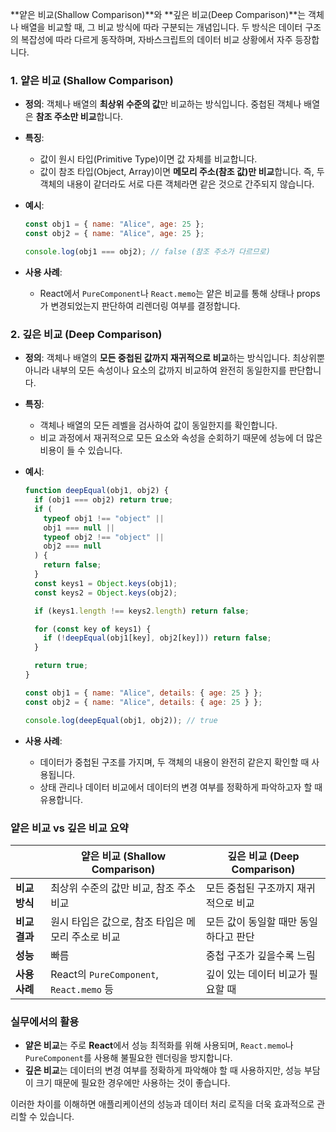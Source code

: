 **얕은 비교(Shallow Comparison)**와 **깊은 비교(Deep Comparison)**는 객체나 배열을 비교할 때, 그 비교 방식에 따라 구분되는 개념입니다. 두 방식은 데이터 구조의 복잡성에 따라 다르게 동작하며, 자바스크립트의 데이터 비교 상황에서 자주 등장합니다.

### 1. **얕은 비교 (Shallow Comparison)**

- **정의**: 객체나 배열의 **최상위 수준의 값**만 비교하는 방식입니다. 중첩된 객체나 배열은 **참조 주소만 비교**합니다.
- **특징**:

  - 값이 원시 타입(Primitive Type)이면 값 자체를 비교합니다.
  - 값이 참조 타입(Object, Array)이면 **메모리 주소(참조 값)만 비교**합니다. 즉, 두 객체의 내용이 같더라도 서로 다른 객체라면 같은 것으로 간주되지 않습니다.

- **예시**:

  ```javascript
  const obj1 = { name: "Alice", age: 25 };
  const obj2 = { name: "Alice", age: 25 };

  console.log(obj1 === obj2); // false (참조 주소가 다르므로)
  ```

- **사용 사례**:
  - React에서 `PureComponent`나 `React.memo`는 얕은 비교를 통해 상태나 props가 변경되었는지 판단하여 리렌더링 여부를 결정합니다.

### 2. **깊은 비교 (Deep Comparison)**

- **정의**: 객체나 배열의 **모든 중첩된 값까지 재귀적으로 비교**하는 방식입니다. 최상위뿐 아니라 내부의 모든 속성이나 요소의 값까지 비교하여 완전히 동일한지를 판단합니다.
- **특징**:

  - 객체나 배열의 모든 레벨을 검사하여 값이 동일한지를 확인합니다.
  - 비교 과정에서 재귀적으로 모든 요소와 속성을 순회하기 때문에 성능에 더 많은 비용이 들 수 있습니다.

- **예시**:

  ```javascript
  function deepEqual(obj1, obj2) {
    if (obj1 === obj2) return true;
    if (
      typeof obj1 !== "object" ||
      obj1 === null ||
      typeof obj2 !== "object" ||
      obj2 === null
    ) {
      return false;
    }
    const keys1 = Object.keys(obj1);
    const keys2 = Object.keys(obj2);

    if (keys1.length !== keys2.length) return false;

    for (const key of keys1) {
      if (!deepEqual(obj1[key], obj2[key])) return false;
    }

    return true;
  }

  const obj1 = { name: "Alice", details: { age: 25 } };
  const obj2 = { name: "Alice", details: { age: 25 } };

  console.log(deepEqual(obj1, obj2)); // true
  ```

- **사용 사례**:
  - 데이터가 중첩된 구조를 가지며, 두 객체의 내용이 완전히 같은지 확인할 때 사용됩니다.
  - 상태 관리나 데이터 비교에서 데이터의 변경 여부를 정확하게 파악하고자 할 때 유용합니다.

### **얕은 비교 vs 깊은 비교 요약**

|               | **얕은 비교 (Shallow Comparison)**                 | **깊은 비교 (Deep Comparison)**       |
| ------------- | -------------------------------------------------- | ------------------------------------- |
| **비교 방식** | 최상위 수준의 값만 비교, 참조 주소 비교            | 모든 중첩된 구조까지 재귀적으로 비교  |
| **비교 결과** | 원시 타입은 값으로, 참조 타입은 메모리 주소로 비교 | 모든 값이 동일할 때만 동일하다고 판단 |
| **성능**      | 빠름                                               | 중첩 구조가 깊을수록 느림             |
| **사용 사례** | React의 `PureComponent`, `React.memo` 등           | 깊이 있는 데이터 비교가 필요할 때     |

### **실무에서의 활용**

- **얕은 비교**는 주로 **React**에서 성능 최적화를 위해 사용되며, `React.memo`나 `PureComponent`를 사용해 불필요한 렌더링을 방지합니다.
- **깊은 비교**는 데이터의 변경 여부를 정확하게 파악해야 할 때 사용하지만, 성능 부담이 크기 때문에 필요한 경우에만 사용하는 것이 좋습니다.

이러한 차이를 이해하면 애플리케이션의 성능과 데이터 처리 로직을 더욱 효과적으로 관리할 수 있습니다.
